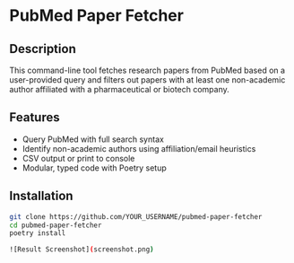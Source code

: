 # PubMed Paper Fetcher

## Description
This command-line tool fetches research papers from PubMed based on a user-provided query and filters out papers with at least one non-academic author affiliated with a pharmaceutical or biotech company.

## Features
- Query PubMed with full search syntax
- Identify non-academic authors using affiliation/email heuristics
- CSV output or print to console
- Modular, typed code with Poetry setup

## Installation
```bash
git clone https://github.com/YOUR_USERNAME/pubmed-paper-fetcher
cd pubmed-paper-fetcher
poetry install

![Result Screenshot](screenshot.png)